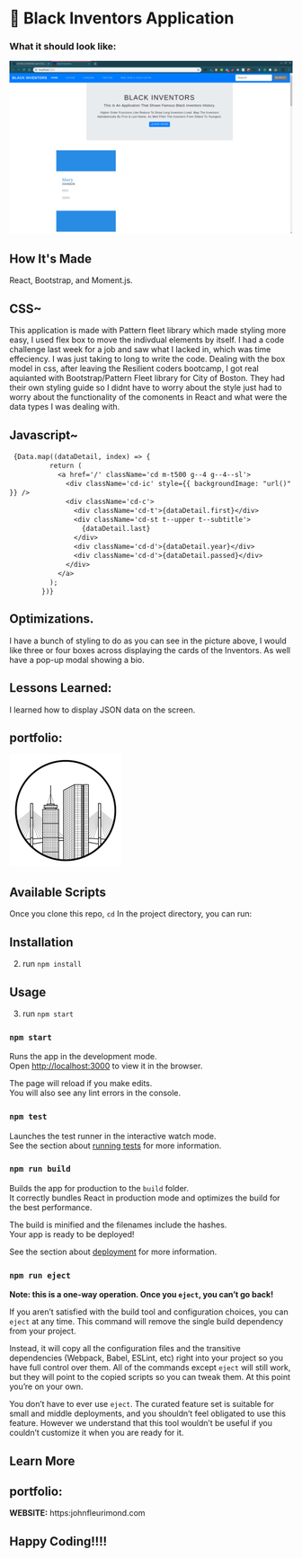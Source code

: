 # 🔢 Black Inventors Application


### What it should look like:
![Black History](public/bil.png)

## How It's Made
React, Bootstrap, and Moment.js.

## CSS~
This application is made with Pattern fleet library which made styling more easy, I used flex box to move the indivdual elements by itself. I had a code challenge last week for a job and saw what I lacked in, which was time effeciency. I was just taking to long to write the code. Dealing with the box model in css, after leaving the Resilient coders bootcamp, I got real aquianted with Bootstrap/Pattern Fleet library for City of Boston. They had their own styling guide so I didnt have to worry about the style just had to worry about the functionality of the comonents in React and what were the data types I was dealing with.

## Javascript~

```
 {Data.map((dataDetail, index) => {
          return (
            <a href='/' className='cd m-t500 g--4 g--4--sl'>
              <div className='cd-ic' style={{ backgroundImage: "url()" }} />
              <div className='cd-c'>
                <div className='cd-t'>{dataDetail.first}</div>
                <div className='cd-st t--upper t--subtitle'>
                  {dataDetail.last}
                </div>
                <div className='cd-d'>{dataDetail.year}</div>
                <div className='cd-d'>{dataDetail.passed}</div>
              </div>
            </a>
          );
        })}
```


## Optimizations.
I have a bunch of styling to do as you can see in the picture above, I would like three or four boxes across displaying the cards of the Inventors. As well have a pop-up modal showing a bio.

## Lessons Learned:
I learned how to display JSON data on the screen.

## portfolio:
[![My Website](public/footer-logo.png)]("https:/johnfleurimond.com")

## Available Scripts

 Once you clone this repo, `cd` In the project directory, you can run:

## Installation

2. run `npm install`

## Usage

3. run `npm start`

### `npm start`

Runs the app in the development mode.<br>
Open [http://localhost:3000](http://localhost:3000) to view it in the browser.

The page will reload if you make edits.<br>
You will also see any lint errors in the console.

### `npm test`

Launches the test runner in the interactive watch mode.<br>
See the section about [running tests](https://facebook.github.io/create-react-app/docs/running-tests) for more information.

### `npm run build`

Builds the app for production to the `build` folder.<br>
It correctly bundles React in production mode and optimizes the build for the best performance.

The build is minified and the filenames include the hashes.<br>
Your app is ready to be deployed!

See the section about [deployment](https://facebook.github.io/create-react-app/docs/deployment) for more information.

### `npm run eject`

**Note: this is a one-way operation. Once you `eject`, you can’t go back!**

If you aren’t satisfied with the build tool and configuration choices, you can `eject` at any time. This command will remove the single build dependency from your project.

Instead, it will copy all the configuration files and the transitive dependencies (Webpack, Babel, ESLint, etc) right into your project so you have full control over them. All of the commands except `eject` will still work, but they will point to the copied scripts so you can tweak them. At this point you’re on your own.

You don’t have to ever use `eject`. The curated feature set is suitable for small and middle deployments, and you shouldn’t feel obligated to use this feature. However we understand that this tool wouldn’t be useful if you couldn’t customize it when you are ready for it.

## Learn More


## portfolio:

**WEBSITE:** https:johnfleurimond.com


## Happy Coding!!!!

